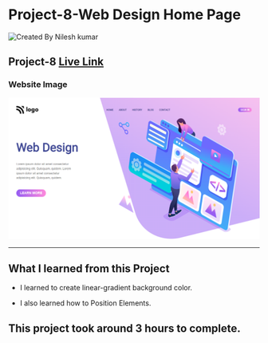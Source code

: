 # Project-8-Web Design Home Page

![Created By Nilesh kumar](https://img.shields.io/badge/CreatedBy-NileshKumar-brightgreen)

## **Project-8** [Live Link](https://nilesh-project-8.netlify.app/)  

### Website Image
![website img](./screenshots/website%20img.png)
***
## What I learned from this Project

- I learned to create linear-gradient background color.

- I also learned how to Position Elements.


## This project took around 3 hours to complete.